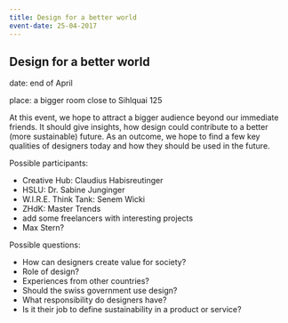 ```yaml
---
title: Design for a better world
event-date: 25-04-2017
---
```


## Design for a better world

date: end of April

place: a bigger room close to Sihlquai 125

At this event, we hope to attract a bigger audience beyond our immediate friends. It should give insights, how design could contribute to a better (more sustainable) future. As an outcome, we hope to find a few key qualities of designers today and how they should be used in the future.


Possible participants:
- Creative Hub: Claudius Habisreutinger
- HSLU: Dr. Sabine Junginger
- W.I.R.E. Think Tank: Senem Wicki
- ZHdK: Master Trends
- add some freelancers with interesting projects
- Max Stern?

Possible questions:

- How can designers create value for society?
- Role of design?
- Experiences from other countries?
- Should the swiss government use design?
- What responsibility do designers have?
- Is it their job to define sustainability in a product or service?
